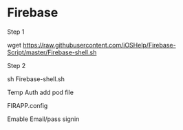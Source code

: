 # Firebase

Step 1

wget https://raw.githubusercontent.com/iOSHelp/Firebase-Script/master/Firebase-shell.sh

Step 2

sh Firebase-shell.sh



Temp
Auth add pod file

FIRAPP.config

Emable Email/pass signin
